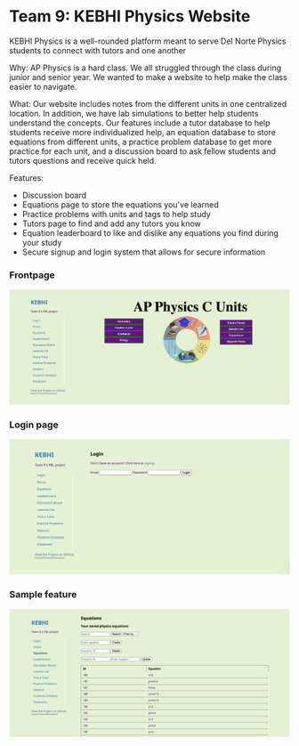 # Team 9: KEBHI Physics Website

KEBHI Physics is a well-rounded platform meant to serve Del Norte Physics students to connect with tutors and one another

Why: AP Physics is a hard class. We all struggled through the class during junior and senior year. We wanted to make a website to help make the class easier to navigate.

What: Our website includes notes from the different units in one centralized location. In addition, we have lab simulations to better help students understand the concepts. Our features include a tutor database to help students receive more individualized help, an equation database to store equations from different units, a practice problem database to get more practice for each unit, and a discussion board to ask fellow students and tutors questions and receive quick held.

Features: 
- Discussion board 
- Equations page to store the equations you've learned
- Practice problems with units and tags to help study
- Tutors page to find and add any tutors you know
- Equation leaderboard to like and dislike any equations you find during your study
- Secure signup and login system that allows for secure information 

### Frontpage

![Frontpage](frontpage.png)

### Login page
![Login Page](loginpage.png)

### Sample feature
![Equations](feature1.png)
